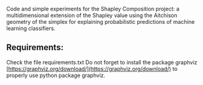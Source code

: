 Code and simple experiments for the Shapley Composition project: a multidimensional extension of the Shapley value using the Aitchison geometry of the simplex for explaining probabilistic predictions of machine learning classifiers.

## Requirements:

Check the file requirements.txt
Do not forget to install the package graphviz [https://graphviz.org/download/](https://graphviz.org/download/) to properly use python package graphviz.

